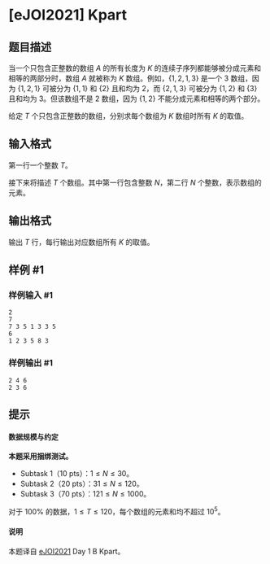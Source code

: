# [eJOI2021] Kpart

## 题目描述

当一个只包含正整数的数组 $A$ 的所有长度为 $K$ 的连续子序列都能够被分成元素和相等的两部分时，数组 $A$ 就被称为 $K$ 数组。例如，$\{1,2,1,3\}$ 是一个 $3$ 数组，因为 $\{1,2,1\}$ 可被分为 $\{1,1\}$ 和 $\{2\}$ 且和均为 $2$，而 $\{2,1,3\}$ 可被分为 $\{1,2\}$ 和 $\{3\}$ 且和均为 $3$。但该数组不是 $2$ 数组，因为 $\{1,2\}$ 不能分成元素和相等的两个部分。

给定 $T$ 个只包含正整数的数组，分别求每个数组为 $K$ 数组时所有 $K$ 的取值。

## 输入格式

第一行一个整数 $T$。

接下来将描述 $T$ 个数组。其中第一行包含整数 $N$，第二行 $N$ 个整数，表示数组的元素。

## 输出格式

输出 $T$ 行，每行输出对应数组所有 $K$ 的取值。

## 样例 #1

### 样例输入 #1
```
2
7
7 3 5 1 3 3 5
6
1 2 3 5 8 3
```

### 样例输出 #1

```
2 4 6
2 3 6
```

## 提示

#### 数据规模与约定

**本题采用捆绑测试。**

- Subtask 1（10 pts）：$1 \le N \le 30$。
- Subtask 2（20 pts）：$31 \le N \le 120$。
- Subtask 3（70 pts）：$121 \le N \le 1000$。

对于 $100\%$ 的数据，$1 \le T \le 120$，每个数组的元素和均不超过 $10^5$。

#### 说明

本题译自 [eJOI2021](https://sepi.ro/ejoi/2021) Day 1 B Kpart。
